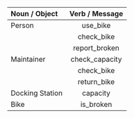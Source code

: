 | Noun / Object | Verb / Message |
| :--------------| :---------------: |
| Person | use_bike |
|        | check_bike | 
|        | report_broken |
| Maintainer | check_capacity |
|            | check_bike |
|            | return_bike |
| Docking Station | capacity |
| Bike | is_broken |